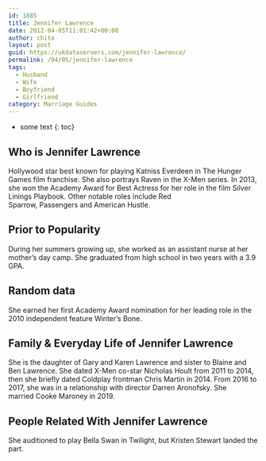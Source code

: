 ```yaml
---
id: 1885
title: Jennifer Lawrence
date: 2012-04-05T11:01:42+00:00
author: chito
layout: post
guid: https://ukdataservers.com/jennifer-lawrence/
permalink: /04/05/jennifer-lawrence
tags:
  - Husband
  - Wife
  - Boyfriend
  - Girlfriend
category: Marriage Guides
---
```


* some text
{: toc}
          
          
## Who is  Jennifer Lawrence
                  
                  
                  
Hollywood star best known for playing Katniss Everdeen in The Hunger Games film franchise. She also portrays Raven in the X-Men series. In 2013, she won the Academy Award for Best Actress for her role in the film Silver Linings Playbook. Other notable roles include Red Sparrow, Passengers and American Hustle.
                  
                
                
                
## Prior to Popularity 
                  
                  
                  
During her summers growing up, she worked as an assistant nurse at her mother&#8217;s day camp. She graduated from high school in two years with a 3.9 GPA. 
                  
                
                
                
## Random data 
                  
                  
                  
She earned her first Academy Award nomination for her leading role in the 2010 independent feature Winter&#8217;s Bone.
                  
                
                
                
## Family & Everyday Life of Jennifer Lawrence
                  
                  
                  
She is the daughter of Gary and Karen Lawrence and sister to Blaine and Ben Lawrence. She dated X-Men co-star Nicholas Hoult from 2011 to 2014, then she briefly dated Coldplay frontman Chris Martin in 2014. From 2016 to 2017, she was in a relationship with director Darren Aronofsky. She married Cooke Maroney in 2019.
                  
                
                
                
## People Related With  Jennifer Lawrence
                  
                  
                  
She auditioned to play Bella Swan in Twilight, but Kristen Stewart landed the part. 
                  
                
              
            
          
          
          
    
    
  
